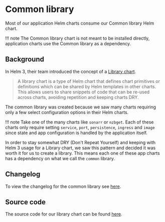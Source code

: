 # Common library

Most of our application Helm charts consume our Common library Helm chart.

!!! note
    The Common library chart is not meant to be installed directly, application
    charts use the Common library as a dependency.

## Background

In Helm 3, their team introduced the concept of a
[Library chart](https://helm.sh/docs/topics/library_charts/).

> A library chart is a type of Helm chart that defines chart primitives or
  definitions which can be shared by Helm templates in other charts. This
  allows users to share snippets of code that can be re-used across charts,
  avoiding repetition and keeping charts DRY.

The common library was created because we saw many charts requiring only a
few select configuration options in their Helm charts.

!!! note
    Take one of the many charts like `sonarr` or `nzbget`. Each of these
    charts only require setting `service`, `port`, `persistence`, `ingress`
    and `image` since state and app configuration is handled by the application
    itself.

In order to stay somewhat DRY (Don't Repeat Yourself) and keeping with Helm 3
usage for a Library chart, we saw this pattern and decided it was worth it for
us to create a library. This means each one of these app charts has a
dependency on what we call the `common` library.

## Changelog

To view the changelog for the common library see
[here](https://github.com/k8s-at-home/library-charts/tree/main/charts/stable/common#changelog).

## Source code

The source code for our library chart can be found
[here](https://github.com/k8s-at-home/library-charts).
